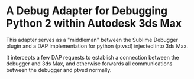 # A Debug Adapter for Debugging Python 2 within Autodesk 3ds Max

This adapter serves as a "middleman" between the Sublime Debugger plugin 
and a DAP implementation for python (ptvsd) injected into 3ds Max.

It intercepts a few DAP requests to establish a connection between the debugger and 3ds Max, and 
otherwise forwards all communications between the debugger and ptvsd normally.
